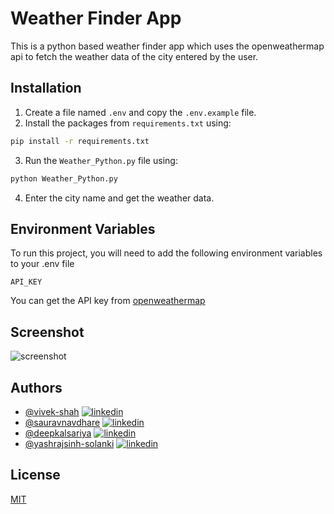 # Weather Finder App

This is a python based weather finder app which uses the openweathermap api to fetch the weather data of the city entered by the user.

## Installation

1. Create a file named `.env` and copy the `.env.example` file.
2. Install the packages from `requirements.txt` using:

```bash
pip install -r requirements.txt
```

3. Run the `Weather_Python.py` file using:

```bash
python Weather_Python.py
```

4. Enter the city name and get the weather data.

## Environment Variables

To run this project, you will need to add the following environment variables to your .env file

`API_KEY`

You can get the API key from [openweathermap](https://openweathermap.org/api)

## Screenshot
![screenshot](https://github.com/Vivek-C-Shah/Copliot-Hackathon/assets/47005884/7533f32f-52ca-484f-a5fd-2a39a7cd28d2)

## Authors

- [@vivek-shah](https://github.com/Vivek-c-shah) [![linkedin](https://img.shields.io/badge/linkedin-0A66C2?style=for-the-badge&logo=linkedin&logoColor=white)](https://linkedin.com/in/the-cipher-vivek/)
- [@sauravnavdhare](https://github.com/saurav-navdhare/) [![linkedin](https://img.shields.io/badge/linkedin-0A66C2?style=for-the-badge&logo=linkedin&logoColor=white)](https://linkedin.com/in/saurav-navdhare/)
- [@deepkalsariya](https://github.com/DeepKalsariya) [![linkedin](https://img.shields.io/badge/linkedin-0A66C2?style=for-the-badge&logo=linkedin&logoColor=white)](https://linkedin.com/in/deep-kalsariya-6018b2243/)
- [@yashrajsinh-solanki](https://linkedin.com/in/yashrajsinh-solanki-a92670243/) [![linkedin](https://img.shields.io/badge/linkedin-0A66C2?style=for-the-badge&logo=linkedin&logoColor=white)](https://linkedin.com/in/yashrajsinh-solanki-a92670243/)

## License

[MIT](https://choosealicense.com/licenses/mit/)
